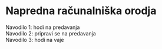 # Napredna računalniška orodja   
Navodilo 1: hodi na predavanja  
Navodilo 2: pripravi se na predavanja  
Navodilo 3: hodi na vaje  

